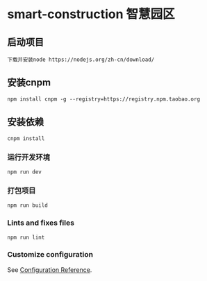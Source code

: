 # smart-construction 智慧园区


## 启动项目 
```
下载并安装node https://nodejs.org/zh-cn/download/
```
## 安装cnpm 
```
npm install cnpm -g --registry=https://registry.npm.taobao.org
```


## 安装依赖 
```
cnpm install
```

### 运行开发环境
```
npm run dev
```

### 打包项目
```
npm run build
```

### Lints and fixes files
```
npm run lint
```

### Customize configuration
See [Configuration Reference](https://cli.vuejs.org/config/).
